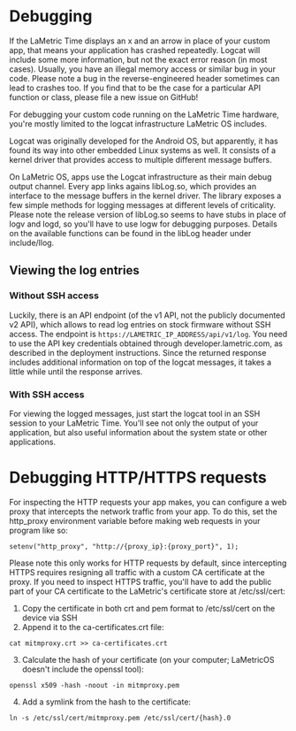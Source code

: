 # Debugging

If the LaMetric Time displays an x and an arrow in place of your custom app, that means your application has crashed repeatedly. Logcat will include some more information, but not the exact error reason (in most cases). Usually, you have an illegal memory access or similar bug in your code. Please note a bug in the reverse-engineered header sometimes can lead to crashes too. If you find that to be the case for a particular API function or class, please file a new issue on GitHub!

For debugging your custom code running on the LaMetric Time hardware, you're mostly limited to the logcat infrastructure LaMetric OS includes.

Logcat was originally developed for the Android OS, but apparently, it has found its way into other embedded Linux systems as well. It consists of a kernel driver that provides access to multiple different message buffers.

On LaMetric OS, apps use the Logcat infrastructure as their main debug output channel. Every app links agains libLog.so, which provides an interface to the message buffers in the kernel driver. The library exposes a few simple methods for logging messages at different levels of criticality. Please note the release version of libLog.so seems to have stubs in place of logv and logd, so you'll have to use logw for debugging purposes. Details on the available functions can be found in the libLog header under include/llog.

## Viewing the log entries

### Without SSH access

Luckily, there is an API endpoint (of the v1 API, not the publicly documented v2 API), which allows to read log entries on stock firmware without SSH access. The endpoint is `https://LAMETRIC_IP_ADDRESS/api/v1/log`. You need to use the API key credentials obtained through developer.lametric.com, as described in the deployment instructions. Since the returned response includes additional information on top of the logcat messages, it takes a little while until the response arrives.

### With SSH access

For viewing the logged messages, just start the logcat tool in an SSH session to your LaMetric Time. You'll see not only the output of your application, but also useful information about the system state or other applications.

# Debugging HTTP/HTTPS requests

For inspecting the HTTP requests your app makes, you can configure a web proxy that intercepts the network traffic from your app. To do this, set the http_proxy environment variable before making web requests in your program like so:

```
setenv("http_proxy", "http://{proxy_ip}:{proxy_port}", 1);
```

Please note this only works for HTTP requests by default, since intercepting HTTPS requires resigning all traffic with a custom CA certificate at the proxy. If you need to inspect HTTPS traffic, you'll have to add the public part of your CA certificate to the LaMetric's certificate store at /etc/ssl/cert:

1. Copy the certificate in both crt and pem format to /etc/ssl/cert on the device via SSH
2. Append it to the ca-certificates.crt file: 
   
```
cat mitmproxy.crt >> ca-certificates.crt
```

3. Calculate the hash of your certificate (on your computer; LaMetricOS doesn't include the openssl tool):

```
openssl x509 -hash -noout -in mitmproxy.pem
```

4. Add a symlink from the hash to the certificate:

```
ln -s /etc/ssl/cert/mitmproxy.pem /etc/ssl/cert/{hash}.0
```
